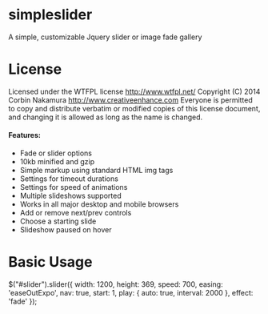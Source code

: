 simpleslider
============

A simple, customizable Jquery slider or image fade gallery


License
============

Licensed under the WTFPL license http://www.wtfpl.net/
Copyright (C) 2014 Corbin Nakamura http://www.creativeenhance.com
Everyone is permitted to copy and distribute verbatim or modified
copies of this license document, and changing it is allowed as long
as the name is changed. 

#### Features:
 * Fade or slider options
 * 10kb minified and gzip
 * Simple markup using standard HTML img tags
 * Settings for timeout durations
 * Settings for speed of animations
 * Multiple slideshows supported
 * Works in all major desktop and mobile browsers
 * Add or remove next/prev controls
 * Choose a starting slide
 * Slideshow paused on hover

Basic Usage
============

 $("#slider").slider({
            width: 1200,
            height: 369,
            speed: 700,
            easing: 'easeOutExpo',
            nav: true,
            start: 1,
            play: {
                auto: true,
                interval: 2000
                  },
            effect: 'fade'
            });
